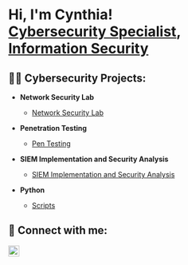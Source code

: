 <h1>Hi, I'm Cynthia! <br/><a href="https://github.com/Cyberscriber/Cyberscriber">Cybersecurity Specialist</a>, <a href="https://www.linkedin.com/in/cynthiaecunningham">Information Security</a> </h1>

<h2>👨‍💻 Cybersecurity Projects:</h2>

- <b>Network Security Lab</b>
  - [Network Security Lab](https://github.com/Cyberscriber/Network-Security)

- <b>Penetration Testing  </b>
  -  [Pen Testing ](https://github.com/Cyberscriber/Penetration_Testing)
    
- <b>SIEM Implementation and Security Analysis </b>
  - [SIEM Implementation and Security Analysis](https://github.com/jgithub.com/cyberscriber")
  
- <b>Python</b>
  - [Scripts](https://github.com/github.com/cyberscriber")

<h2> 🤳 Connect with me:</h2>

[<img align="left" alt="CynthiaCunningham | LinkedIn" width="22px" src="https://cdn.jsdelivr.net/npm/simple-icons@v3/icons/linkedin.svg" />][linkedin]





[linkedin]: https://linkedin.com/in/cynthiaecunningham

<!--
